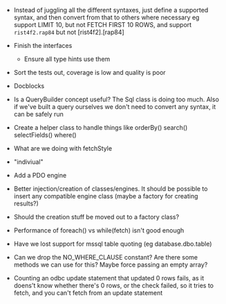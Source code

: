 * Instead of juggling all the different syntaxes, just define a supported syntax, and then convert from that to others where necessary
  eg support LIMIT 10, but not FETCH FIRST 10 ROWS, and support `rist4f2.rap84` but not [rist4f2].[rap84]

* Finish the interfaces
  - Ensure all type hints use them

* Sort the tests out, coverage is low and quality is poor

* Docblocks

* Is a QueryBuilder concept useful? The Sql class is doing too much. Also if we've built a query ourselves we don't need to convert any syntax, it can be safely run

* Create a helper class to handle things like orderBy() search() selectFields() where()

* What are we doing with fetchStyle

* "indiviual"

* Add a PDO engine

* Better injection/creation of classes/engines. It should be possible to insert any compatible engine class (maybe a factory for creating results?)

* Should the creation stuff be moved out to a factory class?

* Performance of foreach() vs while(fetch) isn't good enough

* Have we lost support for mssql table quoting (eg database.dbo.table)

* Can we drop the NO_WHERE_CLAUSE constant? Are there some methods we can use for this? Maybe force passing an empty array?

* Counting an odbc update statement that updated 0 rows fails, as it doens't know whether there's 0 rows, or the check failed, so it tries to fetch, and you can't fetch from an update statement
